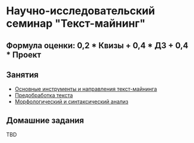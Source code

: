 # Научно-исследовательский семинар "Текст-майнинг"

## Формула оценки: 0,2 * Квизы + 0,4 * ДЗ + 0,4 * Проект

## Занятия
- [Основные инструменты и направления текст-майнинга](https://github.com/knapweedss/TextMining_HSE/tree/main/sem1)
- [Предобработка текста](https://github.com/knapweedss/TextMining_HSE/tree/main/sem2)
- [Морфологический и синтаксический анализ](https://github.com/knapweedss/TextMining_HSE/tree/main/sem3)

## Домашние задания
TBD
